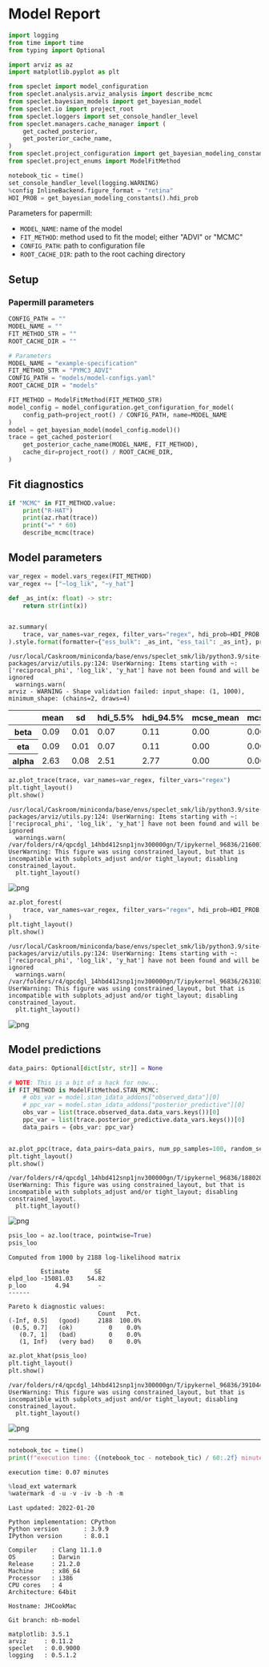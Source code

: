 # Model Report

```python
import logging
from time import time
from typing import Optional

import arviz as az
import matplotlib.pyplot as plt

from speclet import model_configuration
from speclet.analysis.arviz_analysis import describe_mcmc
from speclet.bayesian_models import get_bayesian_model
from speclet.io import project_root
from speclet.loggers import set_console_handler_level
from speclet.managers.cache_manager import (
    get_cached_posterior,
    get_posterior_cache_name,
)
from speclet.project_configuration import get_bayesian_modeling_constants
from speclet.project_enums import ModelFitMethod
```

```python
notebook_tic = time()
set_console_handler_level(logging.WARNING)
%config InlineBackend.figure_format = "retina"
HDI_PROB = get_bayesian_modeling_constants().hdi_prob
```

Parameters for papermill:

- `MODEL_NAME`: name of the model
- `FIT_METHOD`: method used to fit the model; either "ADVI" or "MCMC"
- `CONFIG_PATH`: path to configuration file
- `ROOT_CACHE_DIR`: path to the root caching directory

## Setup

### Papermill parameters

```python
CONFIG_PATH = ""
MODEL_NAME = ""
FIT_METHOD_STR = ""
ROOT_CACHE_DIR = ""
```

```python
# Parameters
MODEL_NAME = "example-specification"
FIT_METHOD_STR = "PYMC3_ADVI"
CONFIG_PATH = "models/model-configs.yaml"
ROOT_CACHE_DIR = "models"
```

```python
FIT_METHOD = ModelFitMethod(FIT_METHOD_STR)
model_config = model_configuration.get_configuration_for_model(
    config_path=project_root() / CONFIG_PATH, name=MODEL_NAME
)
model = get_bayesian_model(model_config.model)()
trace = get_cached_posterior(
    get_posterior_cache_name(MODEL_NAME, FIT_METHOD),
    cache_dir=project_root() / ROOT_CACHE_DIR,
)
```

## Fit diagnostics

```python
if "MCMC" in FIT_METHOD.value:
    print("R-HAT")
    print(az.rhat(trace))
    print("=" * 60)
    describe_mcmc(trace)
```

## Model parameters

```python
var_regex = model.vars_regex(FIT_METHOD)
var_regex += ["~log_lik", "~y_hat"]
```

```python
def _as_int(x: float) -> str:
    return str(int(x))


az.summary(
    trace, var_names=var_regex, filter_vars="regex", hdi_prob=HDI_PROB
).style.format(formatter={"ess_bulk": _as_int, "ess_tail": _as_int}, precision=2)
```

    /usr/local/Caskroom/miniconda/base/envs/speclet_smk/lib/python3.9/site-packages/arviz/utils.py:124: UserWarning: Items starting with ~: ['reciprocal_phi', 'log_lik', 'y_hat'] have not been found and will be ignored
      warnings.warn(
    arviz - WARNING - Shape validation failed: input_shape: (1, 1000), minimum_shape: (chains=2, draws=4)

<style type="text/css">
</style>
<table id="T_21eb8_">
  <thead>
    <tr>
      <th class="blank level0" >&nbsp;</th>
      <th class="col_heading level0 col0" >mean</th>
      <th class="col_heading level0 col1" >sd</th>
      <th class="col_heading level0 col2" >hdi_5.5%</th>
      <th class="col_heading level0 col3" >hdi_94.5%</th>
      <th class="col_heading level0 col4" >mcse_mean</th>
      <th class="col_heading level0 col5" >mcse_sd</th>
      <th class="col_heading level0 col6" >ess_bulk</th>
      <th class="col_heading level0 col7" >ess_tail</th>
      <th class="col_heading level0 col8" >r_hat</th>
    </tr>
  </thead>
  <tbody>
    <tr>
      <th id="T_21eb8_level0_row0" class="row_heading level0 row0" >beta</th>
      <td id="T_21eb8_row0_col0" class="data row0 col0" >0.09</td>
      <td id="T_21eb8_row0_col1" class="data row0 col1" >0.01</td>
      <td id="T_21eb8_row0_col2" class="data row0 col2" >0.07</td>
      <td id="T_21eb8_row0_col3" class="data row0 col3" >0.11</td>
      <td id="T_21eb8_row0_col4" class="data row0 col4" >0.00</td>
      <td id="T_21eb8_row0_col5" class="data row0 col5" >0.00</td>
      <td id="T_21eb8_row0_col6" class="data row0 col6" >997</td>
      <td id="T_21eb8_row0_col7" class="data row0 col7" >944</td>
      <td id="T_21eb8_row0_col8" class="data row0 col8" >nan</td>
    </tr>
    <tr>
      <th id="T_21eb8_level0_row1" class="row_heading level0 row1" >eta</th>
      <td id="T_21eb8_row1_col0" class="data row1 col0" >0.09</td>
      <td id="T_21eb8_row1_col1" class="data row1 col1" >0.01</td>
      <td id="T_21eb8_row1_col2" class="data row1 col2" >0.07</td>
      <td id="T_21eb8_row1_col3" class="data row1 col3" >0.11</td>
      <td id="T_21eb8_row1_col4" class="data row1 col4" >0.00</td>
      <td id="T_21eb8_row1_col5" class="data row1 col5" >0.00</td>
      <td id="T_21eb8_row1_col6" class="data row1 col6" >997</td>
      <td id="T_21eb8_row1_col7" class="data row1 col7" >944</td>
      <td id="T_21eb8_row1_col8" class="data row1 col8" >nan</td>
    </tr>
    <tr>
      <th id="T_21eb8_level0_row2" class="row_heading level0 row2" >alpha</th>
      <td id="T_21eb8_row2_col0" class="data row2 col0" >2.63</td>
      <td id="T_21eb8_row2_col1" class="data row2 col1" >0.08</td>
      <td id="T_21eb8_row2_col2" class="data row2 col2" >2.51</td>
      <td id="T_21eb8_row2_col3" class="data row2 col3" >2.77</td>
      <td id="T_21eb8_row2_col4" class="data row2 col4" >0.00</td>
      <td id="T_21eb8_row2_col5" class="data row2 col5" >0.00</td>
      <td id="T_21eb8_row2_col6" class="data row2 col6" >908</td>
      <td id="T_21eb8_row2_col7" class="data row2 col7" >859</td>
      <td id="T_21eb8_row2_col8" class="data row2 col8" >nan</td>
    </tr>
  </tbody>
</table>

```python
az.plot_trace(trace, var_names=var_regex, filter_vars="regex")
plt.tight_layout()
plt.show()
```

    /usr/local/Caskroom/miniconda/base/envs/speclet_smk/lib/python3.9/site-packages/arviz/utils.py:124: UserWarning: Items starting with ~: ['reciprocal_phi', 'log_lik', 'y_hat'] have not been found and will be ignored
      warnings.warn(
    /var/folders/r4/qpcdgl_14hbd412snp1jnv300000gn/T/ipykernel_96836/2160019948.py:2: UserWarning: This figure was using constrained_layout, but that is incompatible with subplots_adjust and/or tight_layout; disabling constrained_layout.
      plt.tight_layout()

![png](example-specification_PYMC3_ADVI_files/example-specification_PYMC3_ADVI_14_1.png)

```python
az.plot_forest(
    trace, var_names=var_regex, filter_vars="regex", hdi_prob=HDI_PROB, combined=True
)
plt.tight_layout()
plt.show()
```

    /usr/local/Caskroom/miniconda/base/envs/speclet_smk/lib/python3.9/site-packages/arviz/utils.py:124: UserWarning: Items starting with ~: ['reciprocal_phi', 'log_lik', 'y_hat'] have not been found and will be ignored
      warnings.warn(
    /var/folders/r4/qpcdgl_14hbd412snp1jnv300000gn/T/ipykernel_96836/263103266.py:4: UserWarning: This figure was using constrained_layout, but that is incompatible with subplots_adjust and/or tight_layout; disabling constrained_layout.
      plt.tight_layout()

![png](example-specification_PYMC3_ADVI_files/example-specification_PYMC3_ADVI_15_1.png)

## Model predictions

```python
data_pairs: Optional[dict[str, str]] = None

# NOTE: This is a bit of a hack for now...
if FIT_METHOD is ModelFitMethod.STAN_MCMC:
    # obs_var = model.stan_idata_addons["observed_data"][0]
    # ppc_var = model.stan_idata_addons["posterior_predictive"][0]
    obs_var = list(trace.observed_data.data_vars.keys())[0]
    ppc_var = list(trace.posterior_predictive.data_vars.keys())[0]
    data_pairs = {obs_var: ppc_var}


az.plot_ppc(trace, data_pairs=data_pairs, num_pp_samples=100, random_seed=123)
plt.tight_layout()
plt.show()
```

    /var/folders/r4/qpcdgl_14hbd412snp1jnv300000gn/T/ipykernel_96836/1880208410.py:13: UserWarning: This figure was using constrained_layout, but that is incompatible with subplots_adjust and/or tight_layout; disabling constrained_layout.
      plt.tight_layout()

![png](example-specification_PYMC3_ADVI_files/example-specification_PYMC3_ADVI_17_1.png)

```python
psis_loo = az.loo(trace, pointwise=True)
psis_loo
```

    Computed from 1000 by 2188 log-likelihood matrix

             Estimate       SE
    elpd_loo -15081.03    54.82
    p_loo        4.94        -
    ------

    Pareto k diagnostic values:
                             Count   Pct.
    (-Inf, 0.5]   (good)     2188  100.0%
     (0.5, 0.7]   (ok)          0    0.0%
       (0.7, 1]   (bad)         0    0.0%
       (1, Inf)   (very bad)    0    0.0%

```python
az.plot_khat(psis_loo)
plt.tight_layout()
plt.show()
```

    /var/folders/r4/qpcdgl_14hbd412snp1jnv300000gn/T/ipykernel_96836/3910446358.py:2: UserWarning: This figure was using constrained_layout, but that is incompatible with subplots_adjust and/or tight_layout; disabling constrained_layout.
      plt.tight_layout()

![png](example-specification_PYMC3_ADVI_files/example-specification_PYMC3_ADVI_19_1.png)

---

```python
notebook_toc = time()
print(f"execution time: {(notebook_toc - notebook_tic) / 60:.2f} minutes")
```

    execution time: 0.07 minutes

```python
%load_ext watermark
%watermark -d -u -v -iv -b -h -m
```

    Last updated: 2022-01-20

    Python implementation: CPython
    Python version       : 3.9.9
    IPython version      : 8.0.1

    Compiler    : Clang 11.1.0
    OS          : Darwin
    Release     : 21.2.0
    Machine     : x86_64
    Processor   : i386
    CPU cores   : 4
    Architecture: 64bit

    Hostname: JHCookMac

    Git branch: nb-model

    matplotlib: 3.5.1
    arviz     : 0.11.2
    speclet   : 0.0.9000
    logging   : 0.5.1.2
